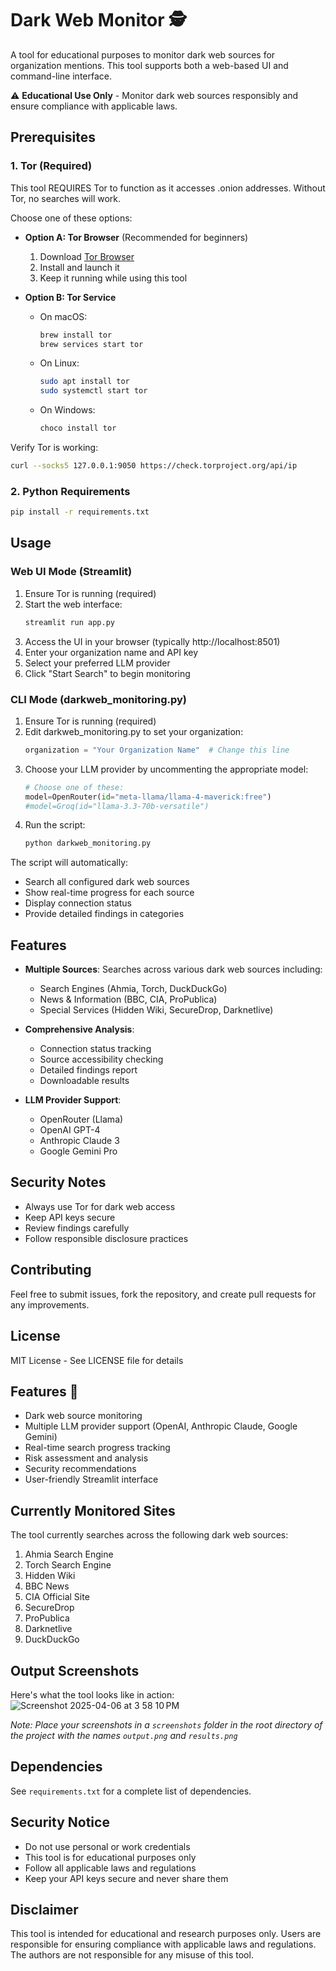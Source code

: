 # Dark Web Monitor 🕵️

A tool for educational purposes to monitor dark web sources for organization mentions. This tool supports both a web-based UI and command-line interface.

⚠️ **Educational Use Only** - Monitor dark web sources responsibly and ensure compliance with applicable laws.

## Prerequisites

### 1. Tor (Required)
This tool REQUIRES Tor to function as it accesses .onion addresses. Without Tor, no searches will work.

Choose one of these options:
- **Option A: Tor Browser** (Recommended for beginners)
  1. Download [Tor Browser](https://www.torproject.org/download/)
  2. Install and launch it
  3. Keep it running while using this tool

- **Option B: Tor Service**
  - On macOS:
    ```bash
    brew install tor
    brew services start tor
    ```
  - On Linux:
    ```bash
    sudo apt install tor
    sudo systemctl start tor
    ```
  - On Windows:
    ```bash
    choco install tor
    ```

Verify Tor is working:
```bash
curl --socks5 127.0.0.1:9050 https://check.torproject.org/api/ip
```

### 2. Python Requirements
```bash
pip install -r requirements.txt
```

## Usage

### Web UI Mode (Streamlit)

1. Ensure Tor is running (required)
2. Start the web interface:
   ```bash
   streamlit run app.py
   ```
3. Access the UI in your browser (typically http://localhost:8501)
4. Enter your organization name and API key
5. Select your preferred LLM provider
6. Click "Start Search" to begin monitoring

### CLI Mode (darkweb_monitoring.py)

1. Ensure Tor is running (required)
2. Edit darkweb_monitoring.py to set your organization:
   ```python
   organization = "Your Organization Name"  # Change this line
   ```
3. Choose your LLM provider by uncommenting the appropriate model:
   ```python
   # Choose one of these:
   model=OpenRouter(id="meta-llama/llama-4-maverick:free")
   #model=Groq(id="llama-3.3-70b-versatile")
   ```
4. Run the script:
   ```bash
   python darkweb_monitoring.py
   ```

The script will automatically:
- Search all configured dark web sources
- Show real-time progress for each source
- Display connection status
- Provide detailed findings in categories

## Features

- **Multiple Sources**: Searches across various dark web sources including:
  - Search Engines (Ahmia, Torch, DuckDuckGo)
  - News & Information (BBC, CIA, ProPublica)
  - Special Services (Hidden Wiki, SecureDrop, Darknetlive)

- **Comprehensive Analysis**:
  - Connection status tracking
  - Source accessibility checking
  - Detailed findings report
  - Downloadable results

- **LLM Provider Support**:
  - OpenRouter (Llama)
  - OpenAI GPT-4
  - Anthropic Claude 3
  - Google Gemini Pro

## Security Notes

- Always use Tor for dark web access
- Keep API keys secure
- Review findings carefully
- Follow responsible disclosure practices

## Contributing

Feel free to submit issues, fork the repository, and create pull requests for any improvements.

## License

MIT License - See LICENSE file for details

## Features 🌟

- Dark web source monitoring
- Multiple LLM provider support (OpenAI, Anthropic Claude, Google Gemini)
- Real-time search progress tracking
- Risk assessment and analysis
- Security recommendations
- User-friendly Streamlit interface

## Currently Monitored Sites

The tool currently searches across the following dark web sources:

1. Ahmia Search Engine
2. Torch Search Engine
3. Hidden Wiki
4. BBC News
5. CIA Official Site
6. SecureDrop
7. ProPublica
8. Darknetlive
9. DuckDuckGo

## Output Screenshots

Here's what the tool looks like in action:
![Screenshot 2025-04-06 at 3 58 10 PM](https://github.com/user-attachments/assets/1c35f3a6-badb-434c-a9ec-0e05c7f8b39d)


*Note: Place your screenshots in a `screenshots` folder in the root directory of the project with the names `output.png` and `results.png`*


## Dependencies

See `requirements.txt` for a complete list of dependencies.

## Security Notice

- Do not use personal or work credentials
- This tool is for educational purposes only
- Follow all applicable laws and regulations
- Keep your API keys secure and never share them

## Disclaimer

This tool is intended for educational and research purposes only. Users are responsible for ensuring compliance with applicable laws and regulations. The authors are not responsible for any misuse of this tool. 
